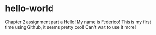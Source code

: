 # hello-world
Chapter 2 assignment part a
Hello! 
My name is Federico! This is my first time using Github, it seems pretty cool!
Can't wait to use it more!
